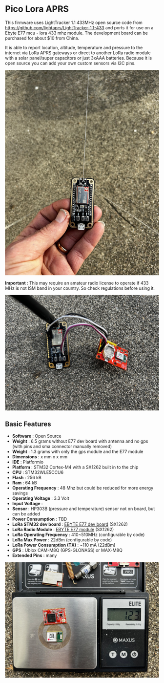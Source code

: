 # Pico Lora APRS

This firmware uses LightTracker 1.1 433MHz open source code from https://github.com/lightaprs/LightTracker-1.1-433 and ports it for use on a Ebyte E77 mcu - lora 433 mhz module. The development board can be purchased for about $10 from China. 

It is able to report location, altitude, temperature and pressure to the internet via LoRa APRS gateways or direct to another LoRa radio module with a solar panel/super capacitors or just 3xAAA batteries.
Because it is open source you can add your own custom sensors via I2C pins.

<img src="images/E77board.jpg" width="600">

**Important :** This may require an amateur radio license to operate if 433 MHz is not ISM band in your country. So check regulations before using it.

<img src="images/DevBoards.jpg" width="600">

## Basic Features

- **Software** : Open Source
- **Weight** : 6.5 grams without E77 dev board with antenna and no gps (with pins and sma connector manually removed)
- **Weight** : 1.3 grams with only the gps module and the E77 module
- **Dimensions** : x mm x x mm
- **IDE** : Platformio
- **Platform** : STM32 Cortex-M4 with a SX1262 built in to the chip
- **CPU** : STM32WLE5CCU6
- **Flash** : 256 kB
- **Ram** : 64 kB
- **Operating Frequency** : 48 Mhz but could be reduced for more energy savings
- **Operating Voltage** : 3.3 Volt
- **Input Voltage** : 
- **Sensor** : HP303B (pressure and temperature) sensor not on board, but can be added
- **Power Consumption** : TBD
- **LoRa STM32 dev board** : [EBYTE E77 dev board](https://www.cdebyte.com/products/E77-400MBL-01) (SX1262)
- **LoRa Radio Module** : [EBYTE E77 module](https://www.cdebyte.com/products/E77-400M22S) (SX1262)
- **LoRa Operating Frequency** : 410~510MHz (configurable by code)
- **LoRa Max Power** : 22dBm (configurable by code)
- **LoRa Power Consumption (TX)** : ~110 mA (22dBm)
- **GPS** : Ublox CAM-M8Q (GPS-GLONASS) or MAX-M8Q
- **Extended Pins** : many

<img src="images/weight.jpg" width="600">
